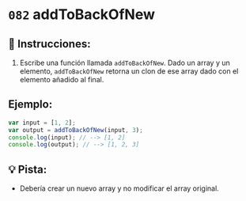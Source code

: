 # `082` addToBackOfNew

## 📝 Instrucciones: 

1. Escribe una función llamada `addToBackOfNew`. Dado un array y un elemento, `addToBackOfNew` retorna un clon de ese array dado con el elemento añadido al final.

## Ejemplo:

```js
var input = [1, 2];
var output = addToBackOfNew(input, 3);
console.log(input); // --> [1, 2]
console.log(output); // --> [1, 2, 3]
```

## 💡 Pista:

+ Debería crear un nuevo array y no modificar el array original.
